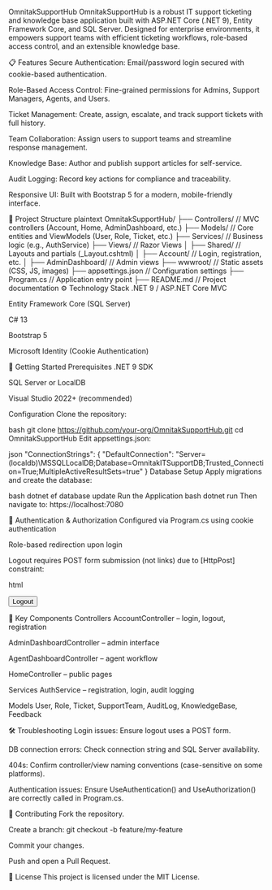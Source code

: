 ﻿OmnitakSupportHub
OmnitakSupportHub is a robust IT support ticketing and knowledge base application built with ASP.NET Core (.NET 9), Entity Framework Core, and SQL Server. Designed for enterprise environments, it empowers support teams with efficient ticketing workflows, role-based access control, and an extensible knowledge base.

📋 Features
Secure Authentication: Email/password login secured with cookie-based authentication.

Role-Based Access Control: Fine-grained permissions for Admins, Support Managers, Agents, and Users.

Ticket Management: Create, assign, escalate, and track support tickets with full history.

Team Collaboration: Assign users to support teams and streamline response management.

Knowledge Base: Author and publish support articles for self-service.

Audit Logging: Record key actions for compliance and traceability.

Responsive UI: Built with Bootstrap 5 for a modern, mobile-friendly interface.

🧱 Project Structure
plaintext
OmnitakSupportHub/
├── Controllers/           // MVC controllers (Account, Home, AdminDashboard, etc.)
├── Models/                // Core entities and ViewModels (User, Role, Ticket, etc.)
├── Services/              // Business logic (e.g., AuthService)
├── Views/                 // Razor Views
│   ├── Shared/            // Layouts and partials (_Layout.cshtml)
│   ├── Account/           // Login, registration, etc.
│   ├── AdminDashboard/    // Admin views
├── wwwroot/               // Static assets (CSS, JS, images)
├── appsettings.json       // Configuration settings
├── Program.cs             // Application entry point
├── README.md              // Project documentation
⚙️ Technology Stack
.NET 9 / ASP.NET Core MVC

Entity Framework Core (SQL Server)

C# 13

Bootstrap 5

Microsoft Identity (Cookie Authentication)

🚀 Getting Started
Prerequisites
.NET 9 SDK

SQL Server or LocalDB

Visual Studio 2022+ (recommended)

Configuration
Clone the repository:

bash
git clone https://github.com/your-org/OmnitakSupportHub.git
cd OmnitakSupportHub
Edit appsettings.json:

json
"ConnectionStrings": {
  "DefaultConnection": "Server=(localdb)\\MSSQLLocalDB;Database=OmnitakITSupportDB;Trusted_Connection=True;MultipleActiveResultSets=true"
}
Database Setup
Apply migrations and create the database:

bash
dotnet ef database update
Run the Application
bash
dotnet run
Then navigate to: https://localhost:7080

🔐 Authentication & Authorization
Configured via Program.cs using cookie authentication

Role-based redirection upon login

Logout requires POST form submission (not links) due to [HttpPost] constraint:

html
<form asp-controller="Account" asp-action="Logout" method="post">
    <button type="submit" class="btn btn-link">Logout</button>
</form>
🧩 Key Components
Controllers
AccountController – login, logout, registration

AdminDashboardController – admin interface

AgentDashboardController – agent workflow

HomeController – public pages

Services
AuthService – registration, login, audit logging

Models
User, Role, Ticket, SupportTeam, AuditLog, KnowledgeBase, Feedback

🛠️ Troubleshooting
Login issues: Ensure logout uses a POST form.

DB connection errors: Check connection string and SQL Server availability.

404s: Confirm controller/view naming conventions (case-sensitive on some platforms).

Authentication issues: Ensure UseAuthentication() and UseAuthorization() are correctly called in Program.cs.

🤝 Contributing
Fork the repository.

Create a branch: git checkout -b feature/my-feature

Commit your changes.

Push and open a Pull Request.

📄 License
This project is licensed under the MIT License.
